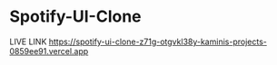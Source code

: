 # Spotify-UI-Clone

LIVE LINK
https://spotify-ui-clone-z71g-otgvkl38y-kaminis-projects-0859ee91.vercel.app
